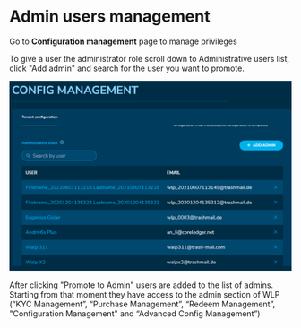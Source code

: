 # Admin users management

Go to **Configuration management** page to manage privileges&#x20;

To give a user the administrator role scroll down to Administrative users list, click "Add admin" and search for the user you want to promote.&#x20;

![](<../../.gitbook/assets/image (10).png>)

After clicking "Promote to Admin" users are added to the list of admins. Starting from that moment they have access to the admin section of WLP (“KYC Management”, “Purchase Management”, “Redeem Management”, "Configuration Management" and “Advanced Config Management”)&#x20;
